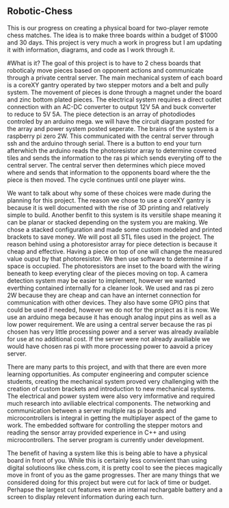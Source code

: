 ## Robotic-Chess
This is our progress on creating a physical board for two-player remote chess matches.
The idea is to make three boards within a budget of $1000 and 30 days.
This project is very much a work in progress but I am updating it with information, diagrams, and code as I work through it.

#What is it?
The goal of this project is to have to 2 chess boards that roboticaly move pieces based on opponent actions and communicate through a private central server.
The main mechanical system of each board is a coreXY gantry operated by two stepper motors and a belt and pully system.
The movement of pieces is done through a magnet under the board and zinc bottom plated pieces.
The electrical system requires a direct outlet connection with an AC-DC converter to output 12V 5A and buck converter to reduce to 5V 5A.
The piece detection is an array of photodiodes controled by an arduino mega. we will have the circuit diagram posted for the array and power system posted seperate.
The brains of the system is a raspberry pi zero 2W. This communicated with the central server through ssh and the arduino through serial.
There is a button to end your turn afterwhich the arduino reads the photoresistor array to determine covered tiles and sends the information to the ras pi which sends everyting off to the central server.
The central server then determines which piece moved where and sends that information to the opponents board where the the piece is then moved.
The cycle continues until one player wins.

We want to talk about why some of these choices were made during the planning for this project.
The reason we chose to use a coreXY gantry is because it is well documented with the rise of 3D printing and relatively simple to build.
Another benfit to this system is its versitile shape meaning it can be planar or stacked depending on the system you are making.
We chose a stacked configuration and made some custom modeled and printed brackets to save money. We will post all STL files used in the project.
The reason behind using a photoresistor array for piece detection is because it cheap and effective. Having a piece on top of one will change the measured value ouput by that photoresistor.
We then use software to determine if a space is occupied.
The photoresistors are inset to the board with the wiring beneath to keep everyting clear of the pieces moving on top.
A camera detection system may be easier to implement, however we wanted everthing contained internally for a cleaner look.
We used and ras pi zero 2W because they are cheap and can have an internet connection for communication with other devices.
They also have some GPIO pins that could be used if needed, however we do not for the project as it is now.
We use an arduino mega because it has enough analog input pins as well as a low power requirement.
We are using a central server because the ras pi chosen has very little processing power and a server was already available for use at no additional cost.
If the server were not already availiable we would have chosen ras pi with more processing power to aavoid a pricey server.

There are many parts to this project, and with that there are even more learning opportunities.
As computer engineering and computer science students, creating the mechanical system proved very challenging with the creation of custom brackets and introduction to new mechanical systems.
The electrical and power system were also very imformative and required much research into aviliable electrical components.
The networking and communication between a server multiple ras pi boards and microcontrollers is integral in getting the multiplayer aspect of the game to work.
The embedded software for controlling the stepper motors and reading the sensor array provided experience in C++ and using microcontrollers.
The server program is currently under development.

The benefit of having a system like this is being able to have a physical board in front of you.
While this is certainly less convienient than using digital solutioons like chess.com, it is pretty cool to see the pieces magically move in front of you as the game progresses.
Ther are many things that we considered doing for this project but were cut for lack of time or budget.
Perhapse the largest cut features were an internal rechargable battery and a screen to display relevent information during each turn.
